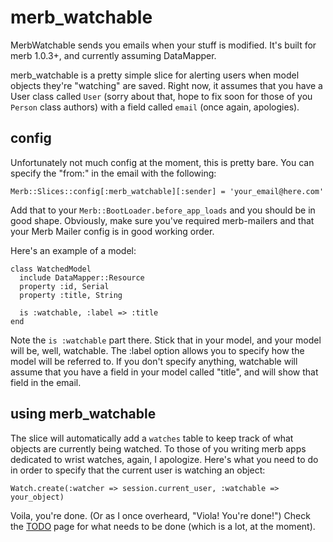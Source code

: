 merb_watchable
==============

MerbWatchable sends you emails when your stuff is modified. It's built for merb
1.0.3+, and currently assuming DataMapper.

merb_watchable is a pretty simple slice for alerting users when model objects
they're "watching" are saved. Right now, it assumes that you have a User class
called `User` (sorry about that, hope to fix soon for those of you `Person`
class authors) with a field called `email` (once again, apologies).

config
------

Unfortunately not much config at the moment, this is pretty bare. You can
specify the "from:" in the email with the following:

    Merb::Slices::config[:merb_watchable][:sender] = 'your_email@here.com'

Add that to your `Merb::BootLoader.before_app_loads` and you should be in good
shape. Obviously, make sure you've required merb-mailers and that your Merb
Mailer config is in good working order.

Here's an example of a model:

    class WatchedModel
      include DataMapper::Resource
      property :id, Serial
      property :title, String
      
      is :watchable, :label => :title
    end

Note the `is :watchable` part there. Stick that in your model, and your model
will be, well, watchable. The :label option allows you to specify how the model
will be referred to. If you don't specify anything, watchable will assume that
you have a field in your model called "title", and will show that field in the
email.

using merb_watchable
--------------------

The slice will automatically add a `watches` table to keep track of what objects
are currently being watched. To those of you writing merb apps dedicated to
wrist watches, again, I apologize. Here's what you need to do in order to
specify that the current user is watching an object:

    Watch.create(:watcher => session.current_user, :watchable => your_object)

Voila, you're done. (Or as I once overheard, "Viola! You're done!") Check the
[TODO](TODO) page for what needs to be done (which is a lot, at the moment).
